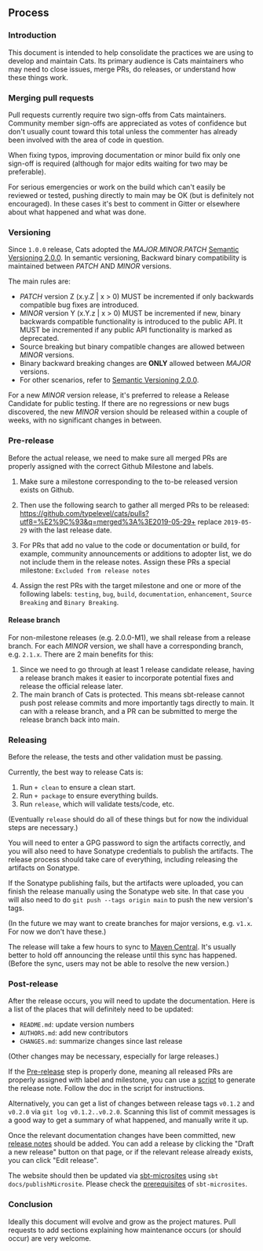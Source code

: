 ## Process

### Introduction

This document is intended to help consolidate the practices we are
using to develop and maintain Cats. Its primary audience is Cats
maintainers who may need to close issues, merge PRs, do releases, or
understand how these things work.

### Merging pull requests

Pull requests currently require two sign-offs from Cats
maintainers. Community member sign-offs are appreciated as votes of
confidence but don't usually count toward this total unless the
commenter has already been involved with the area of code in question.

When fixing typos, improving documentation or minor build fix only 
one sign-off is required (although for major edits waiting for two
 may be preferable).

For serious emergencies or work on the build which can't easily be
reviewed or tested, pushing directly to main may be OK (but is
definitely not encouraged). In these cases it's best to comment in
Gitter or elsewhere about what happened and what was done.

### Versioning

Since `1.0.0` release, Cats adopted the *MAJOR.MINOR.PATCH* 
[Semantic Versioning 2.0.0](http://semver.org/). In semantic versioning,
Backward binary compatibility is maintained between *PATCH* AND *MINOR* versions.

The main rules are:  
* *PATCH* version Z (x.y.Z | x > 0) MUST be incremented if only backwards compatible bug fixes are introduced. 
* *MINOR* version Y (x.Y.z | x > 0) MUST be incremented if new, binary backwards compatible functionality is introduced to the public API. It MUST be incremented if any public API functionality is marked as deprecated. 
* Source breaking but binary compatible changes are allowed between *MINOR* versions.  
* Binary backward breaking changes are **ONLY** allowed between *MAJOR* versions. 
* For other scenarios, refer to [Semantic Versioning 2.0.0](http://semver.org/).


For a new *MINOR* version release, it's preferred to release a Release Candidate for public testing. If there are no regressions or new bugs discovered, the new *MINOR* version should be released within a couple of weeks, with no significant changes in between.    

 
### Pre-release

Before the actual release, we need to make sure all merged PRs are properly assigned with the correct Github Milestone and labels. 

1. Make sure a milestone corresponding to the to-be released version exists on Github. 

2. Then use the following search to gather all merged PRs to be released: 
https://github.com/typelevel/cats/pulls?utf8=%E2%9C%93&q=merged%3A%3E2019-05-29+
replace `2019-05-29` with the last release date.

3. For PRs that add no value to the code or documentation or build, for example, community announcements or additions to adopter list, we do not include them in the release notes. Assign these PRs a special milestone: `Excluded from release notes` 

4. Assign the rest PRs with the target milestone and one or more of the following labels: `testing`, `bug`, `build`, `documentation`, `enhancement`, `Source Breaking` and `Binary Breaking`.

#### Release branch

For non-milestone releases (e.g. 2.0.0-M1), we shall release from a release branch. For each *MINOR* version, we shall have a corresponding branch, e.g. `2.1.x`. There are 2 main benefits for this: 
1. Since we need to go through at least 1 release candidate release, having a release branch makes it easier to incorporate potential fixes and release the official release later. 
2. The main branch of Cats is protected. This means sbt-release cannot push post release commits and more importantly tags directly to main. It can with a release branch, and a PR can be submitted to merge the release branch back into main. 

  
### Releasing

Before the release, the tests and other validation must be passing.

Currently, the best way to release Cats is:

 1. Run `+ clean` to ensure a clean start.
 2. Run `+ package` to ensure everything builds.
 3. Run `release`, which will validate tests/code, etc.

(Eventually `release` should do all of these things but for now the
individual steps are necessary.)

You will need to enter a GPG password to sign the artifacts correctly,
and you will also need to have Sonatype credentials to publish the
artifacts. The release process should take care of everything,
including releasing the artifacts on Sonatype.

If the Sonatype publishing fails, but the artifacts were uploaded, you
can finish the release manually using the Sonatype web site. In that
case you will also need to do `git push --tags origin main` to push
the new version's tags.

(In the future we may want to create branches for major versions,
e.g. `v1.x`. For now we don't have these.)

The release will take a few hours to sync to
[Maven Central](http://search.maven.org/). It's usually better to hold
off announcing the release until this sync has happened. (Before the
sync, users may not be able to resolve the new version.)

### Post-release

After the release occurs, you will need to update the
documentation. Here is a list of the places that will definitely need
to be updated:

 * `README.md`: update version numbers
 * `AUTHORS.md`: add new contributors
 * `CHANGES.md`: summarize changes since last release

(Other changes may be necessary, especially for large releases.)

If the [Pre-release](#pre-release) step is properly done, meaning all released PRs are properly assigned with label and milestone, you can use a [script](
https://github.com/typelevel/cats/blob/main/scripts/releaseNotes.scala) to generate the release note. Follow the doc in the script for instructions.  

Alternatively, you can get a list of changes between release tags `v0.1.2` and
`v0.2.0` via `git log v0.1.2..v0.2.0`. Scanning this list of commit
messages is a good way to get a summary of what happened, and manually write it up.

Once the relevant documentation changes have been committed, new
[release notes](https://github.com/typelevel/cats/releases) should be
added. You can add a release by clicking the "Draft a new release" button
on that page, or if the relevant release already exists, you can click
"Edit release".

The website should then be updated via [sbt-microsites](https://47deg.github.io/sbt-microsites/)
using `sbt docs/publishMicrosite`. 
Please check the [prerequisites](https://47deg.github.io/sbt-microsites/docs/) of `sbt-microsites`.

### Conclusion

Ideally this document will evolve and grow as the project
matures. Pull requests to add sections explaining how maintenance
occurs (or should occur) are very welcome.
